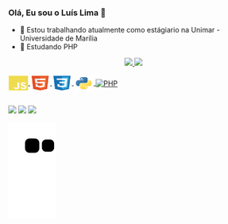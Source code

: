 ### Olá, Eu sou o Luís Lima 👋
- 🔭 Estou trabalhando atualmente como estágiario na Unimar - Universidade de Marília
- 🌱 Estudando PHP
<!-- Github Stats -->
<div align="center">
  <a href="https://github.com/Lueasyx">
  <img height="180em" src="https://github-readme-stats.vercel.app/api?username=Lueasyx&show_icons=true&theme=dracula&include_all_commits=true&count_private=true"/>
  <img height="180em" src="https://github-readme-stats.vercel.app/api/top-langs/?username=Lueasyx&layout=compact&langs_count=7&theme=dracula"/>
</div>
<!-- Linguagens de programação -->
<div style="display: inline_block"><br>
  <img align="center" alt="Javascrip" height="30" width="40" src="https://raw.githubusercontent.com/devicons/devicon/master/icons/javascript/javascript-plain.svg">
  <img align="center" alt="HTML" height="30" width="40" src="https://raw.githubusercontent.com/devicons/devicon/master/icons/html5/html5-original.svg">
  <img align="center" alt="CSS" height="30" width="40" src="https://raw.githubusercontent.com/devicons/devicon/master/icons/css3/css3-original.svg">
  <img align="center" alt="Python" height="30" width="40" src="https://raw.githubusercontent.com/devicons/devicon/master/icons/python/python-original.svg">
  <img align="center" alt="PHP" height="30" width="40" src="https://cdn.jsdelivr.net/gh/devicons/devicon/icons/php/php-plain.svg">
</div>
  
  ##
  
<div>
  <a href="https://www.instagram.com/luisrduardo/" target="_blank"><img src="https://img.shields.io/badge/-Instagram-%23E4405F?style=for-the-badge&logo=instagram&logoColor=white" target="_blank"></a>
  <a href = "mailto:santana.dudu10@hotmail.com"><img src="https://img.shields.io/badge/-Gmail-%23333?style=for-the-badge&logo=gmail&logoColor=white" target="_blank"></a>
  <a href="https://www.linkedin.com/in/luis-eduardo-lima/" target="_blank"><img src="https://img.shields.io/badge/-LinkedIn-%230077B5?style=for-the-badge&logo=linkedin&logoColor=white" target="_blank"></a> 
  
![Snake animation](https://github.com/Lueasyx/Lueasyx/blob/output/github-contribution-grid-snake.svg)
<div/>
